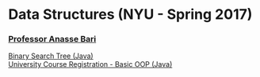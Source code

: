 # Data Structures (NYU - Spring 2017)

### [Professor Anasse Bari](https://cs.nyu.edu/~abari/)

[Binary Search Tree (Java)](/binary_search_tree)  
[University Course Registration - Basic OOP (Java)](/course_registration)
